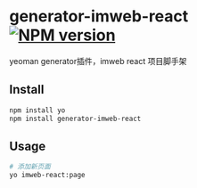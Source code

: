 # generator-imweb-react [![NPM version](https://img.shields.io/npm/v/generator-imweb-react.svg)](https://www.npmjs.com/package/generator-imweb-react)
yeoman generator插件，imweb react 项目脚手架

## Install

``` bash
npm install yo
npm install generator-imweb-react
```

## Usage  

```bash
# 添加新页面
yo imweb-react:page
```